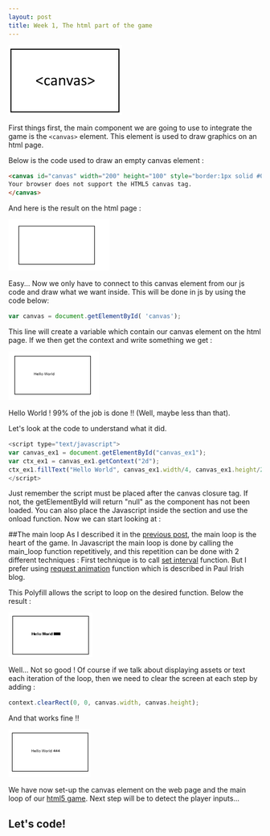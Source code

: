 ```yaml
---
layout: post
title: Week 1, The html part of the game
---
```


![excerpt picture](/images/posts/2015-9-18/excerpt.png "excerpt picture")

First things first, the main component we are going to use to integrate the game is the `<canvas>` element. This element is used to draw graphics on an html page.

Below is the code used to draw an empty canvas element :

```html
<canvas id="canvas" width="200" height="100" style="border:1px solid #000000;">
Your browser does not support the HTML5 canvas tag.
</canvas>
```

And here is the result on the html page : 

![canvas_example1](/images/posts/2015-9-18/1.PNG "canvas example 1")

Easy...
Now we only have to connect to this canvas element from our js code and draw what we want inside. This will be done in js by using the code below:

```javascript
var canvas = document.getElementById( 'canvas');
```

This line will create a variable which contain our canvas element on the html page.
If we then get the context and write something we get :

![canvas_example2](/images/posts/2015-9-18/2.PNG "canvas example 2")

Hello World ! 99% of the job is done !! (Well, maybe less than that). 

Let's look at the code to understand what it did.

```javascript
<script type="text/javascript">
var canvas_ex1 = document.getElementById("canvas_ex1");
var ctx_ex1 = canvas_ex1.getContext("2d");
ctx_ex1.fillText("Hello World", canvas_ex1.width/4, canvas_ex1.height/2);
</script>
```

Just remember the script must be placed after the canvas closure tag.
If not, the getElementById will return "null" as the component has not been loaded.
You can also place the Javascript inside the <head> section and use the onload function. Now we can start looking at :

##The main loop
As I described it in the [previous post](http://givemehtml5.github.io/Day-0-A-long-journey/#game_engine), the main loop is the heart of the game.
In Javascript the main loop is done by calling the main_loop function repetitively, and this repetition can be done with 2 different techniques :
First technique is to call [set interval](http://www.w3schools.com/jsref/met_win_setinterval.asp) function. But I prefer using [request animation](http://www.paulirish.com/2011/requestanimationframe-for-smart-animating/) function which is described in Paul Irish blog.

This Polyfill allows the script to loop on the desired function. Below the result :

![canvas_example3](/images/posts/2015-9-18/3.PNG "canvas example 3")

Well... Not so good !
Of course if we talk about displaying assets or text each iteration of the loop, then we need to clear the screen at each step by adding :

```javascript
context.clearRect(0, 0, canvas.width, canvas.height);
```

And that works fine !! 

![canvas_example4](/images/posts/2015-9-18/4.PNG "canvas example 4")

We have now set-up the canvas element on the web page and the main loop of our [html5 game](http://givemehtml5.github.io).
Next step will be to detect the player inputs...


## Let's code!
